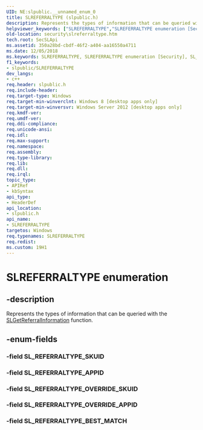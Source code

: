 ```yaml
---
UID: NE:slpublic.__unnamed_enum_0
title: SLREFERRALTYPE (slpublic.h)
description: Represents the types of information that can be queried with the SLGetReferralInformation function.helpviewer_keywords: ["SLREFERRALTYPE","SLREFERRALTYPE enumeration [Security]","SL_REFERRALTYPE_APPID","SL_REFERRALTYPE_BEST_MATCH","SL_REFERRALTYPE_OVERRIDE_APPID","SL_REFERRALTYPE_OVERRIDE_SKUID","SL_REFERRALTYPE_SKUID","security.slreferraltype","slpublic/SLREFERRALTYPE","slpublic/SL_REFERRALTYPE_APPID","slpublic/SL_REFERRALTYPE_BEST_MATCH","slpublic/SL_REFERRALTYPE_OVERRIDE_APPID","slpublic/SL_REFERRALTYPE_OVERRIDE_SKUID","slpublic/SL_REFERRALTYPE_SKUID"]
old-location: security\slreferraltype.htm
tech.root: SecSLApi
ms.assetid: 350a28bd-cbdf-46f2-a404-aa16550a4711
ms.date: 12/05/2018
ms.keywords: SLREFERRALTYPE, SLREFERRALTYPE enumeration [Security], SL_REFERRALTYPE_APPID, SL_REFERRALTYPE_BEST_MATCH, SL_REFERRALTYPE_OVERRIDE_APPID, SL_REFERRALTYPE_OVERRIDE_SKUID, SL_REFERRALTYPE_SKUID, security.slreferraltype, slpublic/SLREFERRALTYPE, slpublic/SL_REFERRALTYPE_APPID, slpublic/SL_REFERRALTYPE_BEST_MATCH, slpublic/SL_REFERRALTYPE_OVERRIDE_APPID, slpublic/SL_REFERRALTYPE_OVERRIDE_SKUID, slpublic/SL_REFERRALTYPE_SKUID
f1_keywords:
- slpublic/SLREFERRALTYPE
dev_langs:
- c++
req.header: slpublic.h
req.include-header: 
req.target-type: Windows
req.target-min-winverclnt: Windows 8 [desktop apps only]
req.target-min-winversvr: Windows Server 2012 [desktop apps only]
req.kmdf-ver: 
req.umdf-ver: 
req.ddi-compliance: 
req.unicode-ansi: 
req.idl: 
req.max-support: 
req.namespace: 
req.assembly: 
req.type-library: 
req.lib: 
req.dll: 
req.irql: 
topic_type:
- APIRef
- kbSyntax
api_type:
- HeaderDef
api_location:
- slpublic.h
api_name:
- SLREFERRALTYPE
targetos: Windows
req.typenames: SLREFERRALTYPE
req.redist: 
ms.custom: 19H1
---
```


# SLREFERRALTYPE enumeration


## -description


Represents the types of information that can be queried with the <a href="https://docs.microsoft.com/windows/desktop/api/slpublic/nf-slpublic-slgetreferralinformation">SLGetReferralInformation</a> function.


## -enum-fields




### -field SL_REFERRALTYPE_SKUID


### -field SL_REFERRALTYPE_APPID


### -field SL_REFERRALTYPE_OVERRIDE_SKUID


### -field SL_REFERRALTYPE_OVERRIDE_APPID


### -field SL_REFERRALTYPE_BEST_MATCH

